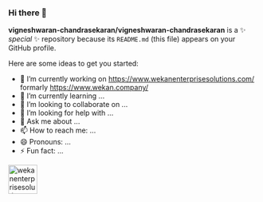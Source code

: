 ### Hi there 👋


**vigneshwaran-chandrasekaran/vigneshwaran-chandrasekaran** is a ✨ _special_ ✨ repository because its `README.md` (this file) appears on your GitHub profile.

Here are some ideas to get you started:

- 🔭 I’m currently working on https://www.wekanenterprisesolutions.com/ formarly https://www.wekan.company/
- 🌱 I’m currently learning ...
- 👯 I’m looking to collaborate on ...
- 🤔 I’m looking for help with ...
- 💬 Ask me about ...
- 📫 How to reach me: ...
- 😄 Pronouns: ...
- ⚡ Fun fact: ...

<a href="https://www.wekanenterprisesolutions.com/"><img height="58" alt="wekanenterprisesolutions logo" src="https://www.wekanenterprisesolutions.com/images/wekan-logo.svg"></a>
&nbsp; &nbsp; &nbsp; &nbsp;
